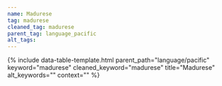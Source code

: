 ```yaml
---
name: Madurese
tag: madurese
cleaned_tag: madurese
parent_tag: language_pacific
alt_tags: 
---
```


{% include data-table-template.html 
  parent_path="language/pacific" 
  keyword="madurese" 
  cleaned_keyword="madurese" 
  title="Madurese"
  alt_keywords=""
  context=""
%}

